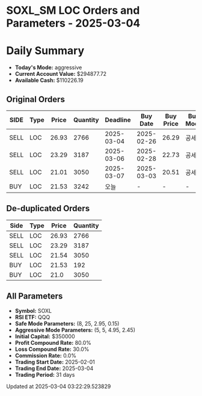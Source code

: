 # SOXL_SM LOC Orders and Parameters - 2025-03-04

# Daily Summary

- **Today's Mode:** aggressive
- **Current Account Value:** $294877.72
- **Available Cash:** $110226.19

## Original Orders

| SIDE | Type | Price | Quantity | Deadline | Buy Date | Buy Price | Buy Mode |
|------|------|-------|----------|----------|----------|-----------|----------|
| SELL | LOC | 26.93 | 2766 | 2025-03-04 | 2025-02-26 | 26.29 | 공세 |
| SELL | LOC | 23.29 | 3187 | 2025-03-06 | 2025-02-28 | 22.73 | 공세 |
| SELL | LOC | 21.01 | 3050 | 2025-03-07 | 2025-03-03 | 20.51 | 공세 |
| BUY | LOC | 21.53 | 3242 | 오늘 | - | - | - |

## De-duplicated Orders

| Side | Type | Price | Quantity |
|------|------|-------|----------|
| SELL | LOC | 26.93 | 2766 |
| SELL | LOC | 23.29 | 3187 |
| SELL | LOC | 21.54 | 3050 |
| BUY | LOC | 21.53 | 192 |
| BUY | LOC | 21.0 | 3050 |

## All Parameters

- **Symbol:** SOXL
- **RSI ETF:** QQQ
- **Safe Mode Parameters:** (8, 25, 2.95, 0.15)
- **Aggressive Mode Parameters:** (5, 5, 4.95, 2.45)
- **Initial Capital:** $350000
- **Profit Compound Rate:** 80.0%
- **Loss Compound Rate:** 30.0%
- **Commission Rate:** 0.0%
- **Trading Start Date:** 2025-02-01
- **Trading End Date:** 2025-03-04
- **Trading Period:** 31 days

Updated at 2025-03-04 03:22:29.523829
